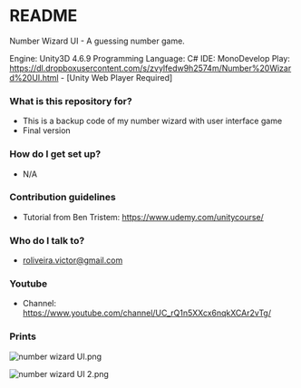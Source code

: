 # README #

Number Wizard UI - A guessing number game.

Engine: Unity3D 4.6.9 
Programming Language: C# 
IDE: MonoDevelop
Play: https://dl.dropboxusercontent.com/s/zvylfedw9h2574m/Number%20Wizard%20UI.html - [Unity Web Player Required]

### What is this repository for? ###

   * This is a backup code of my number wizard with user interface game
   * Final version

### How do I get set up? ###

   * N/A

### Contribution guidelines ###

   * Tutorial from Ben Tristem: https://www.udemy.com/unitycourse/

### Who do I talk to? ###

   * roliveira.victor@gmail.com

### Youtube ###

   * Channel: https://www.youtube.com/channel/UC_rQ1n5XXcx6nqkXCAr2vTg/

### Prints ###

   ![number wizard UI.png](https://bitbucket.org/repo/zbpqMj/images/444851196-number%20wizard%20UI.png)


   ![number wizard UI 2.png](https://bitbucket.org/repo/zbpqMj/images/3441064061-number%20wizard%20UI%202.png)